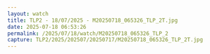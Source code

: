 ```yaml
---
layout: watch
title: TLP2 - 18/07/2025 - M20250718_065326_TLP_2T.jpg
date: 2025-07-18 06:53:26
permalink: /2025/07/18/watch/M20250718_065326_TLP_2
capture: TLP2/2025/202507/20250717/M20250718_065326_TLP_2T.jpg
---
```

